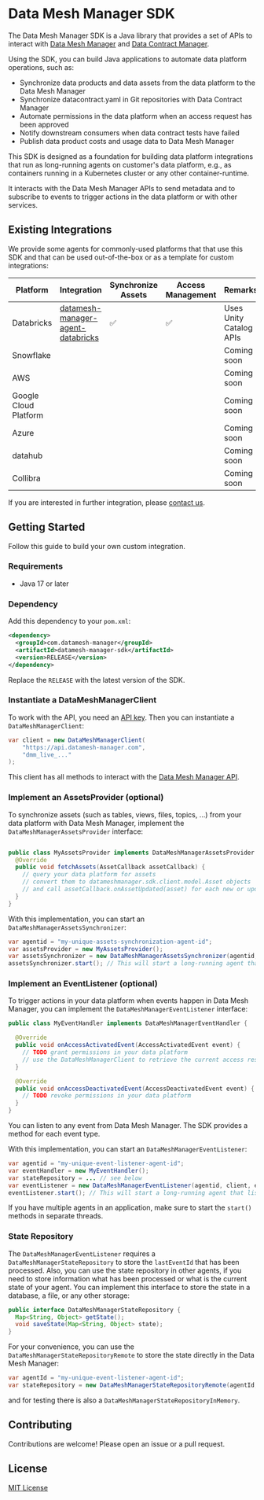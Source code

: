 Data Mesh Manager SDK
======================

The Data Mesh Manager SDK is a Java library that provides a set of APIs to interact with  [Data Mesh Manager](https://datamesh-manager.com) and [Data Contract Manager](https://datacontract-manager.com).

Using the SDK, you can build Java applications to automate data platform operations, such as:

- Synchronize data products and data assets from the data platform to the Data Mesh Manager
- Synchronize datacontract.yaml in Git repositories with Data Contract Manager
- Automate permissions in the data platform when an access request has been approved
- Notify downstream consumers when data contract tests have failed
- Publish data product costs and usage data to Data Mesh Manager

This SDK is designed as a foundation for building data platform integrations that run as long-running agents on customer's data platform, e.g., as containers running in a Kubernetes cluster or any other container-runtime. 

It interacts with the Data Mesh Manager APIs to send metadata and to subscribe to events to trigger actions in the data platform or with other services.


Existing Integrations
---

We provide some agents for commonly-used platforms that that use this SDK and that can be used out-of-the-box or as a template for custom integrations:

| Platform    | Integration                                                                                                | Synchronize Assets | Access Management | Remarks                 |
|-------------|------------------------------------------------------------------------------------------------------------|--------------------|-------------------|-------------------------|
| Databricks  | [datamesh-manager-agent-databricks](https://github.com/datamesh-manager/datamesh-manager-agent-databricks) | ✅                  | ✅                 | Uses Unity Catalog APIs |
| Snowflake   |                                                                                                            |                    |                   | Coming soon             |
| AWS         |                                                                                                            |                    |                   | Coming soon             |
| Google Cloud Platform |                                                                                                            |                    |                   | Coming soon             |
| Azure       |                                                                                                            |                    |                   | Coming soon             |
| datahub     |                                                                                                            |                    |                   | Coming soon             |
| Collibra    |                                                                                                            |                    |                   | Coming soon             |

If you are interested in further integration, please [contact us](https://entropy-data.atlassian.net/servicedesk/customer/portals).


Getting Started
---

Follow this guide to build your own custom integration.

### Requirements

- Java 17 or later

### Dependency

Add this dependency to your `pom.xml`:

```xml
<dependency>
  <groupId>com.datamesh-manager</groupId>
  <artifactId>datamesh-manager-sdk</artifactId>
  <version>RELEASE</version>
</dependency>
```

Replace the `RELEASE` with the latest version of the SDK.

### Instantiate a DataMeshManagerClient

To work with the API, you need an [API key](https://docs.datamesh-manager.com/quickstart).
Then you can instantiate a `DataMeshManagerClient`:

```java
var client = new DataMeshManagerClient(
    "https://api.datamesh-manager.com",
    "dmm_live_..."
);
```

This client has all methods to interact with the [Data Mesh Manager API](https://api.datamesh-manager.com/swagger/index.html).

### Implement an AssetsProvider (optional)

To synchronize assets (such as tables, views, files, topics, ...) from your data platform with Data Mesh Manager, implement the `DataMeshManagerAssetsProvider` interface:

```java

public class MyAssetsProvider implements DataMeshManagerAssetsProvider {
  @Override
  public void fetchAssets(AssetCallback assetCallback) {
    // query your data platform for assets
    // convert them to datameshmanager.sdk.client.model.Asset objects
    // and call assetCallback.onAssetUpdated(asset) for each new or updated asset
  }
}
```

With this implementation, you can start an `DataMeshManagerAssetsSynchronizer`:

```java
var agentid = "my-unique-assets-synchronization-agent-id";
var assetsProvider = new MyAssetsProvider();
var assetsSynchronizer = new DataMeshManagerAssetsSynchronizer(agentid, client, assetsSupplier);
assetsSynchronizer.start(); // This will start a long-running agent that calls the fetchAssets method periodically
```

### Implement an EventListener (optional)

To trigger actions in your data platform when events happen in Data Mesh Manager, you can implement the `DataMeshManagerEventListener` interface:

```java
public class MyEventHandler implements DataMeshManagerEventHandler {

  @Override
  public void onAccessActivatedEvent(AccessActivatedEvent event) {
    // TODO grant permissions in your data platform
    // use the DataMeshManagerClient to retrieve the current access resource and data product and consumer resource for details
  }

  @Override
  public void onAccessDeactivatedEvent(AccessDeactivatedEvent event) {
    // TODO revoke permissions in your data platform
  }
}
```

You can listen to any event from Data Mesh Manager. The SDK provides a method for each event type.

With this implementation, you can start an `DataMeshManagerEventListener`:

```java
var agentid = "my-unique-event-listener-agent-id";
var eventHandler = new MyEventHandler();
var stateRepository = ... // see below
var eventListener = new DataMeshManagerEventListener(agentid, client, eventHandler, stateRepository);
eventListener.start(); // This will start a long-running agent that listens to events from Data Mesh Manager
```

If you have multiple agents in an application, make sure to start the `start()` methods in separate threads.

### State Repository

The `DataMeshManagerEventListener` requires a `DataMeshManagerStateRepository` to store the `lastEventId` that has been processed.
Also, you can use the state repository in other agents, if you need to store information what has been processed or what is the current state of your agent.
You can implement this interface to store the state in a database, a file, or any other storage:

```java
public interface DataMeshManagerStateRepository {
  Map<String, Object> getState();
  void saveState(Map<String, Object> state);
}
```

For your convenience, you can use the `DataMeshManagerStateRepositoryRemote` to store the state directly in the Data Mesh Manager:

```java
var agentId = "my-unique-event-listener-agent-id";
var stateRepository = new DataMeshManagerStateRepositoryRemote(agentId, client);
```

and for testing there is also a `DataMeshManagerStateRepositoryInMemory`.



Contributing
---
Contributions are welcome! Please open an issue or a pull request.

License
---
[MIT License](LICENSE)
